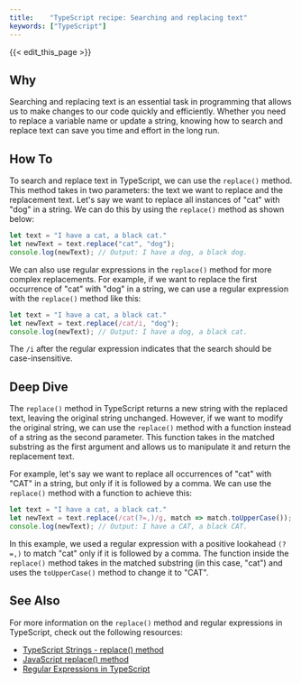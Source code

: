 ```yaml
---
title:    "TypeScript recipe: Searching and replacing text"
keywords: ["TypeScript"]
---
```


{{< edit_this_page >}}

## Why

Searching and replacing text is an essential task in programming that allows us to make changes to our code quickly and efficiently. Whether you need to replace a variable name or update a string, knowing how to search and replace text can save you time and effort in the long run.

## How To

To search and replace text in TypeScript, we can use the `replace()` method. This method takes in two parameters: the text we want to replace and the replacement text. Let's say we want to replace all instances of "cat" with "dog" in a string. We can do this by using the `replace()` method as shown below:

```TypeScript
let text = "I have a cat, a black cat."
let newText = text.replace("cat", "dog");
console.log(newText); // Output: I have a dog, a black dog.
```

We can also use regular expressions in the `replace()` method for more complex replacements. For example, if we want to replace the first occurrence of "cat" with "dog" in a string, we can use a regular expression with the `replace()` method like this:

```TypeScript
let text = "I have a cat, a black cat."
let newText = text.replace(/cat/i, "dog");
console.log(newText); // Output: I have a dog, a black cat.
```

The `/i` after the regular expression indicates that the search should be case-insensitive.

## Deep Dive

The `replace()` method in TypeScript returns a new string with the replaced text, leaving the original string unchanged. However, if we want to modify the original string, we can use the `replace()` method with a function instead of a string as the second parameter. This function takes in the matched substring as the first argument and allows us to manipulate it and return the replacement text.

For example, let's say we want to replace all occurrences of "cat" with "CAT" in a string, but only if it is followed by a comma. We can use the `replace()` method with a function to achieve this:

```TypeScript
let text = "I have a cat, a black cat."
let newText = text.replace(/cat(?=,)/g, match => match.toUpperCase());
console.log(newText); // Output: I have a CAT, a black CAT.
```

In this example, we used a regular expression with a positive lookahead `(?=,)` to match "cat" only if it is followed by a comma. The function inside the `replace()` method takes in the matched substring (in this case, "cat") and uses the `toUpperCase()` method to change it to "CAT".

## See Also

For more information on the `replace()` method and regular expressions in TypeScript, check out the following resources:

- [TypeScript Strings - replace() method](https://www.tutorialspoint.com/typescript/typescript_strings.htm)
- [JavaScript replace() method](https://developer.mozilla.org/en-US/docs/Web/JavaScript/Reference/Global_Objects/String/replace)
- [Regular Expressions in TypeScript](https://www.typescriptlang.org/docs/handbook/regular-expressions.html)